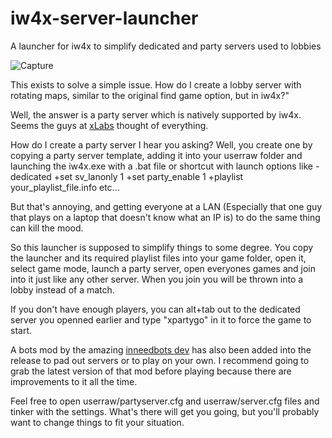 # iw4x-server-launcher
A launcher for iw4x to simplify dedicated and party servers used to lobbies

![Capture](https://user-images.githubusercontent.com/86622355/124389395-1ef71f00-dce7-11eb-9366-0333f1acf6a0.PNG)

This exists to solve a simple issue. How do I create a lobby server with rotating maps, similar to the original find game option, but in iw4x?"

Well, the answer is a party server which is natively supported by iw4x. Seems the guys at [xLabs](https://xlabs.dev/) thought of everything.

How do I create a party server I hear you asking? Well, you create one by copying a party server template, adding it into your userraw folder and launching the iw4x.exe with a .bat file or shortcut with launch options like -dedicated +set sv_lanonly 1 +set party_enable 1 +playlist your_playlist_file.info etc...

But that's annoying, and getting everyone at a LAN (Especially that one guy that plays on a laptop that doesn't know what an IP is) to do the same thing can kill the mood.

So this launcher is supposed to simplify things to some degree. You copy the launcher and its required playlist files into your game folder, open it, select game mode, launch a party server, open everyones games and join into it just like any other server. When you join you will be thrown into a lobby instead of a match.

If you don't have enough players, you can alt+tab out to the dedicated server you openned earlier and type "xpartygo" in it to force the game to start.

A bots mod by the amazing [inneedbots dev](https://github.com/ineedbots/iw4x_bot_warfare) has also been added into the release to pad out servers or to play on your own.
I recommend going to grab the latest version of that mod before playing because there are improvements to it all the time.

Feel free to open userraw/partyserver.cfg and userraw/server.cfg files and tinker with the settings. What's there will get you going, but you'll probably want to change things to fit your situation.
